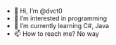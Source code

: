 - 👋 Hi, I’m @dvct0
- 👀 I’m interested in programming
- 🌱 I’m currently learning C#, Java 
- 📫 How to reach me? No way
<!--- 💞️ I’m looking to collaborate on ...-->


<!---
dvct0/dvct0 is a ✨ special ✨ repository because its `README.md` (this file) appears on your GitHub profile.
You can click the Preview link to take a look at your changes.
--->
